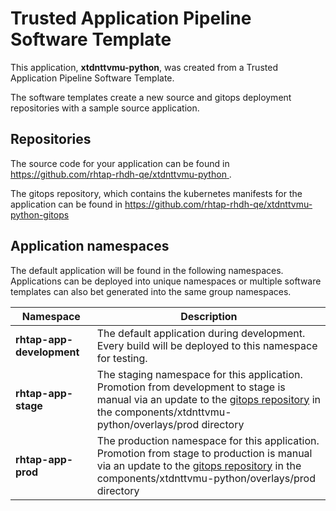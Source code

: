 # Trusted Application Pipeline Software Template

This application, **xtdnttvmu-python**, was created from a Trusted Application Pipeline Software Template.

The software templates create a new source and gitops deployment repositories with a sample source application. 

## Repositories

The source code for your application can be found in [https://github.com/rhtap-rhdh-qe/xtdnttvmu-python ](https://github.com/rhtap-rhdh-qe/xtdnttvmu-python ).
 
The gitops repository, which contains the kubernetes manifests for the application can be found in 
[https://github.com/rhtap-rhdh-qe/xtdnttvmu-python-gitops ](https://github.com/rhtap-rhdh-qe/xtdnttvmu-python-gitops ) 

## Application namespaces 

The default application will be found in the following namespaces. Applications can be deployed into unique namespaces or multiple software templates can also bet generated into the same group namespaces.  

|  Namespace   |  Description   |  
| -------- | -------- |   
| **rhtap-app-development** | The default application during development. Every build will be deployed to this namespace for testing. | 
| **rhtap-app-stage** | The staging namespace for this application. Promotion from development to stage is manual via an update to the [gitops repository](https://github.com/rhtap-rhdh-qe/xtdnttvmu-python-gitops ) in the components/xtdnttvmu-python/overlays/prod directory |  
| **rhtap-app-prod** | The production namespace for this application. Promotion from stage to production is manual via an update to the [gitops repository](https://github.com/rhtap-rhdh-qe/xtdnttvmu-python-gitops ) in the components/xtdnttvmu-python/overlays/prod directory | 
